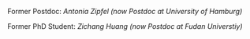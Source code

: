 Former Postdoc: _Antonia Zipfel (now Postdoc at University of Hamburg)_

Former PhD Student: _Zichang Huang (now Postdoc at Fudan Universtiy)_
